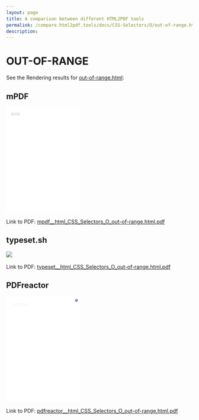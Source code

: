```yaml
---
layout: page
title: A comparison between different HTML2PDF tools
permalink: /compare.html2pdf.tools/docs/CSS-Selectors/O/out-of-range.html
description: 
---
```


# OUT-OF-RANGE

See the Rendering results for [out-of-range.html](/html/CSS%20Selectors/O/out-of-range.html):

## mPDF
![](mpdf__html_CSS_Selectors_O_out-of-range.html.png) 

Link to PDF: [mpdf__html_CSS_Selectors_O_out-of-range.html.pdf](mpdf__html_CSS_Selectors_O_out-of-range.html.pdf)

## typeset.sh
![](typeset__html_CSS_Selectors_O_out-of-range.html.png) 

Link to PDF: [typeset__html_CSS_Selectors_O_out-of-range.html.pdf](typeset__html_CSS_Selectors_O_out-of-range.html.pdf)

## PDFreactor
![](pdfreactor__html_CSS_Selectors_O_out-of-range.html.png) 

Link to PDF: [pdfreactor__html_CSS_Selectors_O_out-of-range.html.pdf](pdfreactor__html_CSS_Selectors_O_out-of-range.html.pdf)
